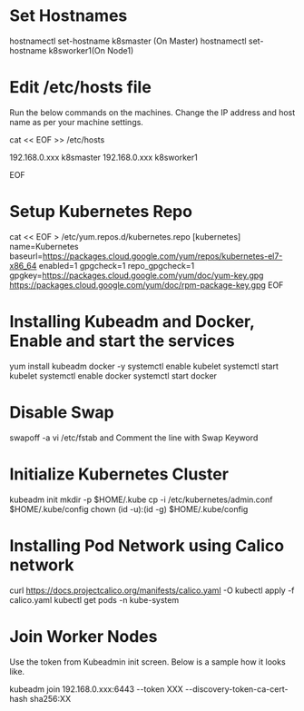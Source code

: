 # Set Hostnames
hostnamectl set-hostname k8smaster (On Master)
hostnamectl set-hostname k8sworker1(On Node1)



# Edit /etc/hosts file
Run the below commands on the machines. Change the IP address and host name as per your machine settings.

cat << EOF >> /etc/hosts

192.168.0.xxx k8smaster
192.168.0.xxx k8sworker1

EOF

# Setup Kubernetes Repo

cat << EOF > /etc/yum.repos.d/kubernetes.repo
[kubernetes]
name=Kubernetes
baseurl=https://packages.cloud.google.com/yum/repos/kubernetes-el7-x86_64
enabled=1
gpgcheck=1
repo_gpgcheck=1
gpgkey=https://packages.cloud.google.com/yum/doc/yum-key.gpg https://packages.cloud.google.com/yum/doc/rpm-package-key.gpg
EOF

# Installing Kubeadm and Docker, Enable and start the services

yum install kubeadm docker -y
systemctl enable kubelet
systemctl start kubelet
systemctl enable docker
systemctl start docker


# Disable Swap

swapoff -a
vi /etc/fstab and Comment the line with Swap Keyword

# Initialize Kubernetes Cluster

kubeadm init
mkdir -p $HOME/.kube
cp -i /etc/kubernetes/admin.conf $HOME/.kube/config
chown (id -u):(id -g) $HOME/.kube/config

# Installing Pod Network using Calico network

curl https://docs.projectcalico.org/manifests/calico.yaml -O
kubectl apply -f calico.yaml
kubectl get pods -n kube-system

# Join Worker Nodes 

Use the token from Kubeadmin init screen. Below is a sample how it looks like.

kubeadm join 192.168.0.xxx:6443 --token XXX
--discovery-token-ca-cert-hash sha256:XX